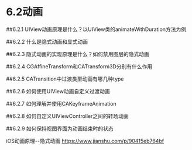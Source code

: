# 6.2动画
##6.2.1 UIView动画原理是什么？以UIView类的animateWithDuration方法为例

##6.2.2 什么是隐式动画和显式动画

##6.2.3 隐式动画的实现原理是什么？如何禁用图层的隐式动画

##6.2.4 CGAffineTransform和CATransform3D分别有什么作用

##6.2.5 CATransition中过渡类型动画有哪几种type

##6.2.6 如何使用UIView动画自定义过渡动画

##6.2.7 如何理解并使用CAKeyframeAnimation

##6.2.8 如何自定义UIViewController之间的转场动画

##6.2.9 如何保持视图界面为动画结束时的状态



iOS动画原理--隐式动画
https://www.jianshu.com/p/90415eb764bf
